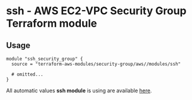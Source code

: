 # ssh - AWS EC2-VPC Security Group Terraform module

## Usage

```hcl
module "ssh_security_group" {
  source = "terraform-aws-modules/security-group/aws//modules/ssh"

  # omitted...
}
```

All automatic values **ssh module** is using are available [here](https://github.com/terraform-aws-modules/terraform-aws-security-group/blob/master/modules/ssh/auto_values.tf).
